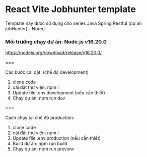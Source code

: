 # React Vite Jobhunter template
Template này được sử dụng cho series Java Spring Restful (dự án jobHunter) - Noreo

### Môi trường chạy dự án: Node.js v16.20.0
https://nodejs.org/download/release/v16.20.0/

===

Các bước cài đặt: (chế độ development)
1. clone code
2. cài đặt thư viện: npm i
3. Update file .env.development (nếu cần thiết)
4. Chạy dự án: npm run dev

===

Cách chạy tại chế độ production:
1. clone code
2. cài đặt thư viện: npm i
3. Update file .env.production (nếu cần thiết)
4. Build dự án: npm run build
5. Chạy dự án: npm run preview
